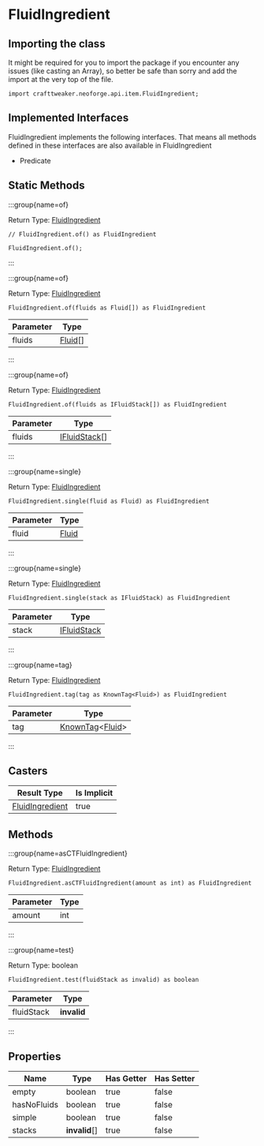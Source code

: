 # FluidIngredient

## Importing the class

It might be required for you to import the package if you encounter any issues (like casting an Array), so better be safe than sorry and add the import at the very top of the file.
```zenscript
import crafttweaker.neoforge.api.item.FluidIngredient;
```


## Implemented Interfaces
FluidIngredient implements the following interfaces. That means all methods defined in these interfaces are also available in FluidIngredient

- Predicate

## Static Methods

:::group{name=of}

Return Type: [FluidIngredient](/neoforge/api/ingredient/FluidIngredient)

```zenscript
// FluidIngredient.of() as FluidIngredient

FluidIngredient.of();
```

:::

:::group{name=of}

Return Type: [FluidIngredient](/neoforge/api/ingredient/FluidIngredient)

```zenscript
FluidIngredient.of(fluids as Fluid[]) as FluidIngredient
```

| Parameter |                Type                 |
|-----------|-------------------------------------|
| fluids    | [Fluid](/vanilla/api/fluid/Fluid)[] |


:::

:::group{name=of}

Return Type: [FluidIngredient](/neoforge/api/ingredient/FluidIngredient)

```zenscript
FluidIngredient.of(fluids as IFluidStack[]) as FluidIngredient
```

| Parameter |                      Type                       |
|-----------|-------------------------------------------------|
| fluids    | [IFluidStack](/vanilla/api/fluid/IFluidStack)[] |


:::

:::group{name=single}

Return Type: [FluidIngredient](/neoforge/api/ingredient/FluidIngredient)

```zenscript
FluidIngredient.single(fluid as Fluid) as FluidIngredient
```

| Parameter |               Type                |
|-----------|-----------------------------------|
| fluid     | [Fluid](/vanilla/api/fluid/Fluid) |


:::

:::group{name=single}

Return Type: [FluidIngredient](/neoforge/api/ingredient/FluidIngredient)

```zenscript
FluidIngredient.single(stack as IFluidStack) as FluidIngredient
```

| Parameter |                     Type                      |
|-----------|-----------------------------------------------|
| stack     | [IFluidStack](/vanilla/api/fluid/IFluidStack) |


:::

:::group{name=tag}

Return Type: [FluidIngredient](/neoforge/api/ingredient/FluidIngredient)

```zenscript
FluidIngredient.tag(tag as KnownTag<Fluid>) as FluidIngredient
```

| Parameter |                                        Type                                         |
|-----------|-------------------------------------------------------------------------------------|
| tag       | [KnownTag](/vanilla/api/tag/type/KnownTag)&lt;[Fluid](/vanilla/api/fluid/Fluid)&gt; |


:::

## Casters

|                      Result Type                      | Is Implicit |
|-------------------------------------------------------|-------------|
| [FluidIngredient](/vanilla/api/fluid/FluidIngredient) | true        |

## Methods

:::group{name=asCTFluidIngredient}

Return Type: [FluidIngredient](/vanilla/api/fluid/FluidIngredient)

```zenscript
FluidIngredient.asCTFluidIngredient(amount as int) as FluidIngredient
```

| Parameter | Type |
|-----------|------|
| amount    | int  |


:::

:::group{name=test}

Return Type: boolean

```zenscript
FluidIngredient.test(fluidStack as invalid) as boolean
```

| Parameter  |    Type     |
|------------|-------------|
| fluidStack | **invalid** |


:::


## Properties

|    Name     |     Type      | Has Getter | Has Setter |
|-------------|---------------|------------|------------|
| empty       | boolean       | true       | false      |
| hasNoFluids | boolean       | true       | false      |
| simple      | boolean       | true       | false      |
| stacks      | **invalid**[] | true       | false      |

